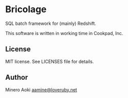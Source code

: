 Bricolage
=========

SQL batch framework for (mainly) Redshift.

This software is written in working time in Cookpad, Inc.


License
-------

MIT license.  See LICENSES file for details.


Author
------

Minero Aoki <aamine@loveruby.net>
